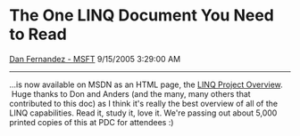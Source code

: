 <div id="page">

# The One LINQ Document You Need to Read

[Dan Fernandez -
MSFT](https://social.msdn.microsoft.com/profile/Dan%20Fernandez%20-%20MSFT)
9/15/2005 3:29:00 AM

-----

<div id="content">

...is now available on MSDN as an HTML page, the [LINQ Project
Overview](http://msdn.microsoft.com/netframework/future/linq/default.aspx?pull=/library/en-us/dndotnet/html/linqprojectovw.asp).
 Huge thanks to Don and Anders (and the many, many others that
contributed to this doc) as I think it's really the best overview of all
of the LINQ capabilities. Read it, study it, love it. We're passing out
about 5,000 printed copies of this at PDC for attendees :)

 

 

 

</div>

</div>
